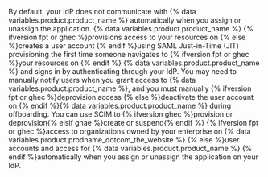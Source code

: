 By default, your IdP does not communicate with {% data variables.product.product_name %} automatically when you assign or unassign the application. {% data variables.product.product_name %} {% ifversion fpt or ghec %}provisions access to your resources on {% else %}creates a user account {% endif %}using SAML Just-in-Time (JIT) provisioning the first time someone navigates to {% ifversion fpt or ghec %}your resources on {% endif %} {% data variables.product.product_name %} and signs in by authenticating through your IdP. You may need to manually notify users when you grant access to {% data variables.product.product_name %}, and you must manually {% ifversion fpt or ghec %}deprovision access {% else %}deactivate the user account on {% endif %}{% data variables.product.product_name %} during offboarding. You can use SCIM to {% ifversion ghec %}provision or deprovision{% elsif ghae %}create or suspend{% endif %} {% ifversion fpt or ghec %}access to organizations owned by your enterprise on {% data variables.product.prodname_dotcom_the_website %} {% else %}user accounts and access for {% data variables.product.product_name %} {% endif %}automatically when you assign or unassign the application on your IdP.
